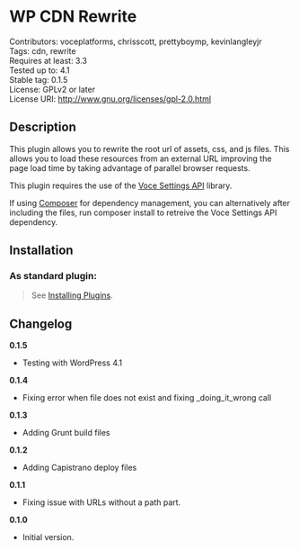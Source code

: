 WP CDN Rewrite
===========
Contributors: voceplatforms, chrisscott, prettyboymp, kevinlangleyjr  
Tags: cdn, rewrite  
Requires at least: 3.3  
Tested up to: 4.1  
Stable tag: 0.1.5  
License: GPLv2 or later  
License URI: http://www.gnu.org/licenses/gpl-2.0.html  

## Description
This plugin allows you to rewrite the root url of assets, css, and js files. This allows you to load these resources from an external URL improving the page load time by taking advantage of parallel browser requests.

This plugin requires the use of the [Voce Settings API](https://github.com/voceconnect/voce-settings-api) library.

If using [Composer](http://getcomposer.org) for dependency management, you can alternatively after including the files, run composer install to retreive the Voce Settings API dependency.

## Installation

### As standard plugin:
> See [Installing Plugins](http://codex.wordpress.org/Managing_Plugins#Installing_Plugins).

## Changelog
**0.1.5**  
* Testing with WordPress 4.1

**0.1.4**  
* Fixing error when file does not exist and fixing _doing_it_wrong call

**0.1.3**  
* Adding Grunt build files

**0.1.2**  
* Adding Capistrano deploy files

**0.1.1**  
* Fixing issue with URLs without a path part.

**0.1.0**  
* Initial version.